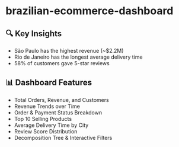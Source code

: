 # brazilian-ecommerce-dashboard

## 🔍 Key Insights
- São Paulo has the highest revenue (~$2.2M)
- Rio de Janeiro has the longest average delivery time
- 58% of customers gave 5-star reviews

## 📊 Dashboard Features
- Total Orders, Revenue, and Customers
- Revenue Trends over Time
- Order & Payment Status Breakdown
- Top 10 Selling Products
- Average Delivery Time by City
- Review Score Distribution
- Decomposition Tree & Interactive Filters
